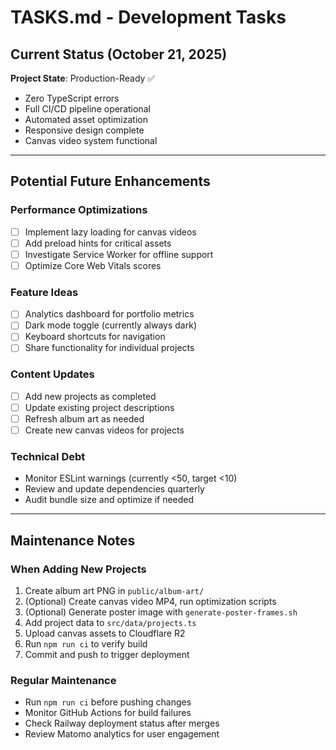 # TASKS.md - Development Tasks

## Current Status (October 21, 2025)

**Project State**: Production-Ready ✅
- Zero TypeScript errors
- Full CI/CD pipeline operational
- Automated asset optimization
- Responsive design complete
- Canvas video system functional

---

## Potential Future Enhancements

### Performance Optimizations
- [ ] Implement lazy loading for canvas videos
- [ ] Add preload hints for critical assets
- [ ] Investigate Service Worker for offline support
- [ ] Optimize Core Web Vitals scores

### Feature Ideas
- [ ] Analytics dashboard for portfolio metrics
- [ ] Dark mode toggle (currently always dark)
- [ ] Keyboard shortcuts for navigation
- [ ] Share functionality for individual projects

### Content Updates
- [ ] Add new projects as completed
- [ ] Update existing project descriptions
- [ ] Refresh album art as needed
- [ ] Create new canvas videos for projects

### Technical Debt
- Monitor ESLint warnings (currently <50, target <10)
- Review and update dependencies quarterly
- Audit bundle size and optimize if needed

---

## Maintenance Notes

### When Adding New Projects
1. Create album art PNG in `public/album-art/`
2. (Optional) Create canvas video MP4, run optimization scripts
3. (Optional) Generate poster image with `generate-poster-frames.sh`
4. Add project data to `src/data/projects.ts`
5. Upload canvas assets to Cloudflare R2
6. Run `npm run ci` to verify build
7. Commit and push to trigger deployment

### Regular Maintenance
- Run `npm run ci` before pushing changes
- Monitor GitHub Actions for build failures
- Check Railway deployment status after merges
- Review Matomo analytics for user engagement

